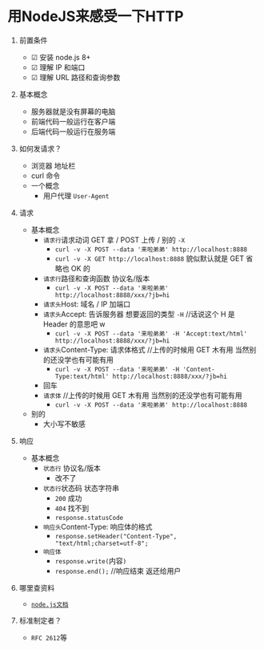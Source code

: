 # 用NodeJS来感受一下HTTP

1. 前置条件

   - ☑ 安装 node.js 8+
   - ☑ 理解 IP 和端口
   - ☑ 理解 URL 路径和查询参数

2. 基本概念

   - 服务器就是没有屏幕的电脑
   - 前端代码一般运行在客户端
   - 后端代码一般运行在服务端

3. 如何发请求？

   - 浏览器 地址栏
   - curl 命令
   - 一个概念
     - 用户代理 `User-Agent`

4. 请求

   - 基本概念
     - `请求行`请求动词 GET 拿 / POST 上传 / 别的 `-X`
       - `curl -v -X POST --data '来啦弟弟' http://localhost:8888`
       - `curl -v -X GET http://localhost:8888` 貌似默认就是 GET 省略也 OK 的
     - `请求行`路径和查询函数 协议名/版本
       - `curl -v -X POST --data '来啦弟弟' http://localhost:8888/xxx/?jb=hi`
     - `请求头`Host: 域名 / IP 加端口
     - `请求头`Accept: 告诉服务器 想要返回的类型 `-H` //话说这个 H 是 Header 的意思吧 w
       - `curl -v -X POST --data '来啦弟弟' -H 'Accept:text/html' http://localhost:8888/xxx/?jb=hi`
     - `请求头`Content-Type: 请求体格式 //上传的时候用 GET 木有用 当然别的还没学也有可能有用
       - `curl -v -X POST --data '来啦弟弟' -H 'Content-Type:text/html' http://localhost:8888/xxx/?jb=hi`
     - 回车
     - `请求体` //上传的时候用 GET 木有用 当然别的还没学也有可能有用
       - `curl -v -X POST --data '来啦弟弟' http://localhost:8888`
   - 别的
     - 大小写不敏感

5. 响应

   - 基本概念
     - `状态行` 协议名/版本
       - 改不了
     - `状态行`状态码 状态字符串
       - `200` 成功
       - `404` 找不到
       - `response.statusCode`
     - `响应头`Content-Type: 响应体的格式
       - `response.setHeader("Content-Type", "text/html;charset=utf-8";`
     - `响应体`
       - `response.write(`内容`)`
       - `response.end();` //响应结束 返还给用户

6. 哪里查资料
   - [`node.js文档`](https://nodejs.org/zh-cn/docs/)
7. 标准制定者？
   - `RFC 2612`等
